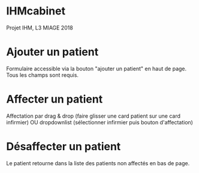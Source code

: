 # IHMcabinet
Projet IHM, L3 MIAGE 2018

# Ajouter un patient
Formulaire accessible via la bouton "ajouter un patient" en haut de page.
Tous les champs sont requis.

# Affecter un patient
Affectation par drag & drop (faire glisser une card patient sur une card infirmier) OU dropdownlist (sélectionner infirmier puis bouton d'affectation)

# Désaffecter un patient
Le patient retourne dans la liste des patients non affectés en bas de page.
